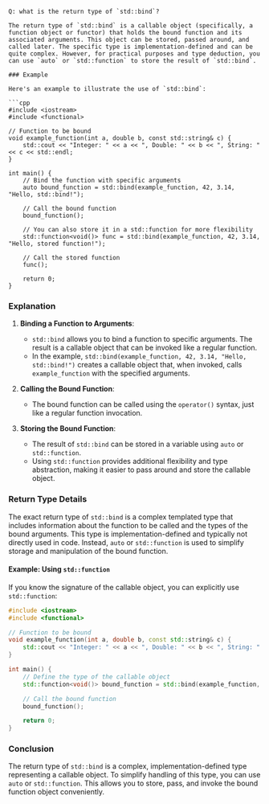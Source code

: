 ```
Q: what is the return type of `std::bind`?

The return type of `std::bind` is a callable object (specifically, a function object or functor) that holds the bound function and its associated arguments. This object can be stored, passed around, and called later. The specific type is implementation-defined and can be quite complex. However, for practical purposes and type deduction, you can use `auto` or `std::function` to store the result of `std::bind`.

### Example

Here's an example to illustrate the use of `std::bind`:

```cpp
#include <iostream>
#include <functional>

// Function to be bound
void example_function(int a, double b, const std::string& c) {
    std::cout << "Integer: " << a << ", Double: " << b << ", String: " << c << std::endl;
}

int main() {
    // Bind the function with specific arguments
    auto bound_function = std::bind(example_function, 42, 3.14, "Hello, std::bind!");

    // Call the bound function
    bound_function();

    // You can also store it in a std::function for more flexibility
    std::function<void()> func = std::bind(example_function, 42, 3.14, "Hello, stored function!");

    // Call the stored function
    func();

    return 0;
}
```

### Explanation

1. **Binding a Function to Arguments**:
   - `std::bind` allows you to bind a function to specific arguments. The result is a callable object that can be invoked like a regular function.
   - In the example, `std::bind(example_function, 42, 3.14, "Hello, std::bind!")` creates a callable object that, when invoked, calls `example_function` with the specified arguments.

2. **Calling the Bound Function**:
   - The bound function can be called using the `operator()` syntax, just like a regular function invocation.

3. **Storing the Bound Function**:
   - The result of `std::bind` can be stored in a variable using `auto` or `std::function`. 
   - Using `std::function` provides additional flexibility and type abstraction, making it easier to pass around and store the callable object.

### Return Type Details

The exact return type of `std::bind` is a complex templated type that includes information about the function to be called and the types of the bound arguments. This type is implementation-defined and typically not directly used in code. Instead, `auto` or `std::function` is used to simplify storage and manipulation of the bound function.

#### Example: Using `std::function`

If you know the signature of the callable object, you can explicitly use `std::function`:

```cpp
#include <iostream>
#include <functional>

// Function to be bound
void example_function(int a, double b, const std::string& c) {
    std::cout << "Integer: " << a << ", Double: " << b << ", String: " << c << std::endl;
}

int main() {
    // Define the type of the callable object
    std::function<void()> bound_function = std::bind(example_function, 42, 3.14, "Hello, function!");

    // Call the bound function
    bound_function();

    return 0;
}
```

### Conclusion

The return type of `std::bind` is a complex, implementation-defined type representing a callable object. To simplify handling of this type, you can use `auto` or `std::function`. This allows you to store, pass, and invoke the bound function object conveniently.

```